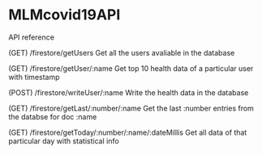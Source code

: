 # MLMcovid19API
API reference

(GET) /firestore/getUsers Get all the users avaliable in the database

(GET) /firestore/getUser/:name Get top 10 health data of a particular user with timestamp

(POST) /firestore/writeUser/:name Write the health data in the database

(GET) /firestore/getLast/:number/:name Get the last :number entries from the databse for doc :name

(GET) /firestore/getToday/:number/:name/:dateMillis Get all data of that particular day with statistical info
